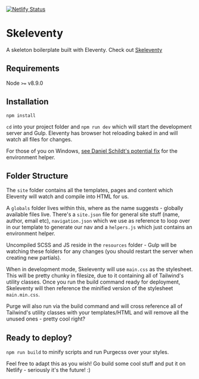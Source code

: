 [![Netlify Status](https://api.netlify.com/api/v1/badges/f4455669-0ce8-40ea-8ff5-5c31f0aadfa5/deploy-status)](https://app.netlify.com/sites/skeleventy/deploys)

# Skeleventy

A skeleton boilerplate built with Eleventy. Check out [Skeleventy](https://skeleventy.netlify.com/)

## Requirements

Node `>=` v8.9.0

## Installation

```
npm install
```

`cd` into your project folder and `npm run dev` which will start the development server and Gulp. Eleventy has browser hot reloading baked in and will watch all files for changes.

For those of you on Windows, [see Daniel Schildt's potential fix](https://github.com/josephdyer/skeleventy/issues/2#issuecomment-465754702) for the environment helper.

## Folder Structure

The `site` folder contains all the templates, pages and content which Eleventy will watch and compile into HTML for us.

A `globals` folder lives within this, where as the name suggests - globally available files live. There's a `site.json` file for general site stuff (name, author, email etc), `navigation.json` which we use as reference to loop over in our template to generate our nav and a `helpers.js` which just contains an environment helper.

Uncompiled SCSS and JS reside in the `resources` folder - Gulp will be watching these folders for any changes (you should restart the server when creating new partials).

When in development mode, Skeleventy will use `main.css` as the stylesheet. This will be pretty chunky in filesize, due to it containing all of Tailwind's utility classes. Once you run the build command ready for deployment, Skeleventy will then reference the minified version of the stylesheet `main.min.css`.

Purge will also run via the build command and will cross reference all of Tailwind's utility classes with your templates/HTML and will remove all the unused ones - pretty cool right?

## Ready to deploy?

`npm run build` to minify scripts and run Purgecss over your styles.

Feel free to adapt this as you wish! Go build some cool stuff and put it on Netlify - seriously it's the future! :)
